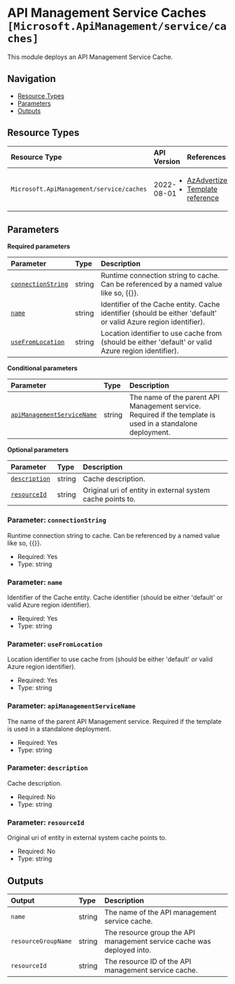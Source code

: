 # API Management Service Caches `[Microsoft.ApiManagement/service/caches]`

This module deploys an API Management Service Cache.

## Navigation

- [Resource Types](#Resource-Types)
- [Parameters](#Parameters)
- [Outputs](#Outputs)

## Resource Types

| Resource Type | API Version | References |
| :-- | :-- | :-- |
| `Microsoft.ApiManagement/service/caches` | 2022-08-01 | <ul style="padding-left: 0px;"><li>[AzAdvertizer](https://www.azadvertizer.net/azresourcetypes/microsoft.apimanagement_service_caches.html)</li><li>[Template reference](https://learn.microsoft.com/en-us/azure/templates/Microsoft.ApiManagement/2022-08-01/service/caches)</li></ul> |

## Parameters

**Required parameters**

| Parameter | Type | Description |
| :-- | :-- | :-- |
| [`connectionString`](#parameter-connectionstring) | string | Runtime connection string to cache. Can be referenced by a named value like so, {{<named-value>}}. |
| [`name`](#parameter-name) | string | Identifier of the Cache entity. Cache identifier (should be either 'default' or valid Azure region identifier). |
| [`useFromLocation`](#parameter-usefromlocation) | string | Location identifier to use cache from (should be either 'default' or valid Azure region identifier). |

**Conditional parameters**

| Parameter | Type | Description |
| :-- | :-- | :-- |
| [`apiManagementServiceName`](#parameter-apimanagementservicename) | string | The name of the parent API Management service. Required if the template is used in a standalone deployment. |

**Optional parameters**

| Parameter | Type | Description |
| :-- | :-- | :-- |
| [`description`](#parameter-description) | string | Cache description. |
| [`resourceId`](#parameter-resourceid) | string | Original uri of entity in external system cache points to. |

### Parameter: `connectionString`

Runtime connection string to cache. Can be referenced by a named value like so, {{<named-value>}}.

- Required: Yes
- Type: string

### Parameter: `name`

Identifier of the Cache entity. Cache identifier (should be either 'default' or valid Azure region identifier).

- Required: Yes
- Type: string

### Parameter: `useFromLocation`

Location identifier to use cache from (should be either 'default' or valid Azure region identifier).

- Required: Yes
- Type: string

### Parameter: `apiManagementServiceName`

The name of the parent API Management service. Required if the template is used in a standalone deployment.

- Required: Yes
- Type: string

### Parameter: `description`

Cache description.

- Required: No
- Type: string

### Parameter: `resourceId`

Original uri of entity in external system cache points to.

- Required: No
- Type: string

## Outputs

| Output | Type | Description |
| :-- | :-- | :-- |
| `name` | string | The name of the API management service cache. |
| `resourceGroupName` | string | The resource group the API management service cache was deployed into. |
| `resourceId` | string | The resource ID of the API management service cache. |
